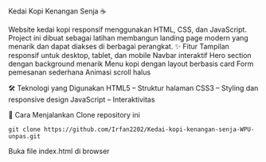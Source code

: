Kedai Kopi Kenangan Senja ☕

Website kedai kopi responsif menggunakan HTML, CSS, dan JavaScript.
Project ini dibuat sebagai latihan membangun landing page modern yang menarik dan dapat diakses di berbagai perangkat.
✨ Fitur
    Tampilan responsif untuk desktop, tablet, dan mobile
    Navbar interaktif
    Hero section dengan background menarik
    Menu kopi dengan layout berbasis card
    Form pemesanan sederhana
    Animasi scroll halus

🛠️ Teknologi yang Digunakan
    HTML5 – Struktur halaman
    CSS3 – Styling dan responsive design
    JavaScript – Interaktivitas

🚀 Cara Menjalankan Clone repository ini

    git clone https://github.com/Irfan2202/Kedai-kopi-kenangan-senja-WPU-unpas.git

Buka file index.html di browser
